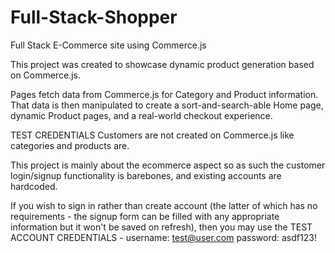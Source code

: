 # Full-Stack-Shopper
Full Stack E-Commerce site using Commerce.js

This project was created to showcase dynamic product generation based on Commerce.js. 

Pages fetch data from Commerce.js for Category and Product information. 
That data is then manipulated to create a sort-and-search-able Home page, dynamic Product pages, and a real-world checkout experience.

TEST CREDENTIALS
Customers are not created on Commerce.js like categories and products are. 

This project is mainly about the ecommerce aspect so as such the customer login/signup functionality is barebones, and existing accounts are hardcoded.

If you wish to sign in rather than create account 
(the latter of which has no requirements - the signup form can be filled with any appropriate information but it won't be saved on refresh), 
then you may use the TEST ACCOUNT CREDENTIALS - username: test@user.com password: asdf123!
